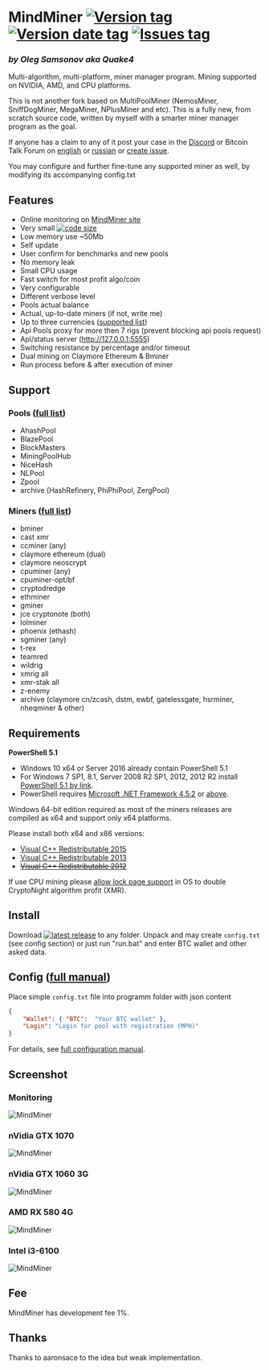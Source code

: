 # MindMiner [![Version tag](https://img.shields.io/github/release/Quake4/MindMiner.svg)](https://github.com/Quake4/MindMiner/releases/latest) [![Version date tag](https://img.shields.io/github/release-date/Quake4/MindMiner.svg)](https://github.com/Quake4/MindMiner/releases/latest) [![Issues tag](https://img.shields.io/github/issues-raw/Quake4/MindMiner.svg)](https://github.com/Quake4/MindMiner/issues)
### *by Oleg Samsonov aka Quake4*

Multi-algorithm, multi-platform, miner manager program.
Mining supported on NVIDIA, AMD, and CPU platforms.

This is not another fork based on MultiPoolMiner (NemosMiner, SniffDogMiner, MegaMiner, NPlusMiner and etc).
This is a fully new, from scratch source code, written by myself with a smarter miner manager program as the goal.

If anyone has a claim to any of it post your case in the [Discord](https://discord.gg/HrKChEQ) or Bitcoin Talk Forum on [english](https://bitcointalk.org/index.php?topic=3022754) or [russian](https://bitcointalk.org/index.php?topic=3139620) or [create issue](https://github.com/Quake4/MindMiner/issues/new).

You may configure and further fine-tune any supported miner as well, by modifying its accompanying config.txt

## Features
* Online monitoring on [MindMiner site](http://mindminer.online/monitoring)
* Very small [![code size](https://img.shields.io/github/languages/code-size/Quake4/MindMiner.svg)](https://github.com/Quake4/MindMiner)
* Low memory use ~50Mb
* Self update
* User confirm for benchmarks and new pools
* No memory leak
* Small CPU usage
* Fast switch for most profit algo/coin
* Very configurable
* Different verbose level
* Pools actual balance
* Actual, up-to-date miners (if not, write me)
* Up to three currencies ([supported list](https://api.coinbase.com/v2/exchange-rates?currency=BTC))
* Api Pools proxy for more then 7 rigs (prevent blocking api pools request)
* Api/status server (http://127.0.0.1:5555)
* Switching resistance by percentage and/or timeout
* Dual mining on Claymore Ethereum & Bminer
* Run process before & after execution of miner

## Support
### Pools ([full list](https://github.com/Quake4/MindMiner/tree/master/Pools))
* AhashPool
* BlazePool
* BlockMasters
* MiningPoolHub
* NiceHash
* NLPool
* Zpool
* archive (HashRefinery, PhiPhiPool, ZergPool)

### Miners ([full list](https://github.com/Quake4/MindMiner/tree/master/Miners))
* bminer
* cast xmr
* ccminer (any)
* сlaymore ethereum (dual)
* сlaymore neoscrypt
* cpuminer (any)
* cpuminer-opt/bf
* cryptodredge
* ethminer
* gminer
* jce cryptonote (both)
* lolminer
* phoenix (ethash)
* sgminer (any)
* t-rex
* teamred
* wildrig
* xmrig all
* xmr-stak all
* z-enemy
* archive (claymore cn/zcash, dstm, ewbf, gatelessgate, hsrminer, nheqminer & other)

## Requirements

**PowerShell 5.1**
* Windows 10 x64 or Server 2016 already contain PowerShell 5.1
* For Windows 7 SP1, 8.1, Server 2008 R2 SP1, 2012, 2012 R2 install [PowerShell 5.1 by link](https://www.microsoft.com/download/details.aspx?id=54616).
* PowerShell requires [Microsoft .NET Framework 4.5.2](https://docs.microsoft.com/powershell/wmf/5.1/install-configure) or [above](https://msdn.microsoft.com/library/5a4x27ek(v=vs.110).aspx).

Windows 64-bit edition required as most of the miners releases are compiled as x64 and support only x64 platforms.

Please install both x64 and x86 versions:
* [Visual C++ Redistributable 2015](https://www.microsoft.com/download/details.aspx?id=48145)
* [Visual C++ Redistributable 2013](https://www.microsoft.com/download/details.aspx?id=40784)
* ~~[Visual C++ Redistributable 2012](https://www.microsoft.com/download/details.aspx?id=30679)~~

If use CPU mining please [allow lock page support](https://docs.microsoft.com/en-us/sql/database-engine/configure-windows/enable-the-lock-pages-in-memory-option-windows) in OS to double CryptoNight algorithm profit (XMR).

## Install
Download [![latest release](https://img.shields.io/github/release/Quake4/MindMiner.svg)](https://github.com/Quake4/MindMiner/releases/latest) to any folder. Unpack and may create `config.txt` (see config section) or just run "run.bat" and enter BTC wallet and other asked data.

## Config ([full manual](https://github.com/Quake4/MindMiner/blob/master/Config.md))
Place simple `config.txt` file into programm folder with json content
```json
{
    "Wallet": { "BTC":  "Your BTC wallet" },
    "Login": "Login for pool with registration (MPH)"
}
```
For details, see [full configuration manual](https://github.com/Quake4/MindMiner/blob/master/Config.md).

## Screenshot
### Monitoring
![MindMiner](https://github.com/Quake4/MindMinerPrerequisites/raw/master/monitoring.png "MindMiner online monitoring")
### nVidia GTX 1070
![MindMiner](https://github.com/Quake4/MindMinerPrerequisites/raw/master/MindMiner.png "MindMiner on nVidia GTX 1070")
### nVidia GTX 1060 3G
![MindMiner](https://github.com/Quake4/MindMinerPrerequisites/raw/master/GTX10603G.png "MindMiner on nVidia GTX 1060 3G")
### AMD RX 580 4G
![MindMiner](https://github.com/Quake4/MindMinerPrerequisites/raw/master/RX5804G.png "MindMiner on AMD RX 580 4G")
### Intel i3-6100
![MindMiner](https://github.com/Quake4/MindMinerPrerequisites/raw/master/i36100.png "MindMiner on Intel i3-6100")

## Fee
MindMiner has development fee 1%.

## Thanks
Thanks to aaronsace to the idea but weak implementation.
